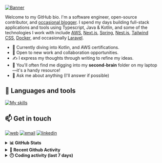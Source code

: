 [![Banner](https://raw.githubusercontent.com/wilfriedago/wilfriedago/main/assets/1.png)][website]

Welcome to my GitHub bio. I'm a software engineer, open-source contributor, and [occasional blogger][blog]. I spend my days building full-stack applications and tools using Typescript, Java & Kotlin, and some of the technologies I work with include [AWS](https://aws.amazon.com/fr/), [Next.js](https://nextjs.org/), [Spring](https://spring.io/), [Nest.js](https://nestjs.com/), [Tailwind CSS](https://github.com/tailwindlabs/tailwindcss), [Docker](https://www.docker.com/), and occasionally [Laravel](https://laravel.com/).

- 🔭 Currently diving into Kotlin, and AWS certifications.
- 👯 Open to new work and collaboration opportunities.
- ✍️ I express my thoughts through writing to refine my ideas.
- 🧠 You'll often find me digging into my **second-brain** folder on my laptop—it's a handy resource!
- 💬 Ask me about anything (I'll answer if possible)

## 🎨 Languages and tools

[![My skills](https://skillicons.dev/icons?i=typescript,js,nodejs,nest,java,kotlin,spring,python,fastapi,django,aws,docker,vscode,idea,tailwind&perline=15)](https://wilfriedago.dev/about#skills)

## 📫 Get in touch
[![web](https://img.shields.io/badge/WEBSITE-12100E?logo=google-earth&color=282A36)][website]
[![email](https://img.shields.io/badge/MAIL-12100E?logo=mailgun&color=282A36)][mail]
[![linkedin](https://img.shields.io/badge/LINKEDIN-12100E?logo=linkedin&color=282A36)][linkedin]


<details>
  <summary><b>📊 GitHub Stats</b></summary>
	<br/>
	<p align="left">
		<img width="49.5%" src="https://github-readme-stats.vercel.app/api?username=wilfriedago&show_icons=true&count_private=true&title_color=10b981&icon_color=10b981&theme=react&hide_border=true&rank_icon=github" />
		<img width="49.5%" src="https://streak-stats.demolab.com/?user=wilfriedago&hide_border=true&theme=react&ring=10b981&fire=fff&currStreakNum=fff&sideLabels=10b981&currStreakLabel=10b981&sideNums=fff" />
	</p>
</details>

<details>
  <summary><b>📅 Recent Github Activity</b></summary>
	<br>

<!--RECENT_ACTIVITY:last_update-->
Last Updated: Sunday, November 24th, 2024, 4:17:38 AM
<!--RECENT_ACTIVITY:last_update_end-->

<!--RECENT_ACTIVITY:start-->
1. 💬 Commented on [#258](https://github.com/zce/velite/issues/258#issuecomment-2491913934) in [zce/velite](https://github.com/zce/velite)<br>
2. ❗️ Opened issue [#258](https://github.com/zce/velite/issues/258) in [zce/velite](https://github.com/zce/velite)<br>
3. 🔱 Forked [wilfriedago/innei-shiro](https://github.com/wilfriedago/innei-shiro) from [Innei/Shiro](https://github.com/Innei/Shiro)<br>
4. ⭐ Starred [Innei/Shiro](https://github.com/Innei/Shiro)<br>
5. ⭐ Starred [scylladb/scylladb](https://github.com/scylladb/scylladb)<br>
<!--RECENT_ACTIVITY:end-->
</details>

<details>
  <summary><b>🕐 Coding activity (last 7 days)</b></summary>
	<br>

<!--START_SECTION:waka-->

```python
Total Time: 33 hrs 51 mins

Java              9 hrs 36 mins   ███████░░░░░░░░░░░░░░░░░░   27.93 %
TypeScript        8 hrs 55 mins   ██████▒░░░░░░░░░░░░░░░░░░   25.95 %
SQL               4 hrs 23 mins   ███▒░░░░░░░░░░░░░░░░░░░░░   12.76 %
TeX               2 hrs 12 mins   █▓░░░░░░░░░░░░░░░░░░░░░░░   06.41 %
JavaScript        1 hr 58 mins    █▒░░░░░░░░░░░░░░░░░░░░░░░   05.75 %
C                 58 mins         ▓░░░░░░░░░░░░░░░░░░░░░░░░   02.83 %
Other             33 mins         ▒░░░░░░░░░░░░░░░░░░░░░░░░   01.64 %
```

<!--END_SECTION:waka-->
</details>

[website]: https://wilfriedago.dev
[linkedin]: https://linkedin.com/in/wilfriedago
[blog]: https://wilfriedago.dev/blog
[mail]: mailto:me@wilfriedago.dev
